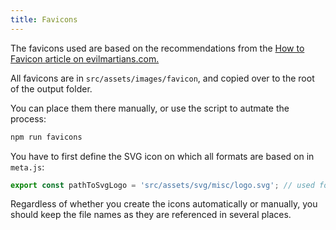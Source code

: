 ```yaml
---
title: Favicons
---
```


The favicons used are based on the recommendations from the [How to Favicon article on evilmartians.com.](https://evilmartians.com/chronicles/how-to-favicon-in-2021-six-files-that-fit-most-needs)

All favicons are in `src/assets/images/favicon`, and copied over to the root of the output folder.

You can place them there manually, or use the script to autmate the process:

```bash
npm run favicons
```

You have to first define the SVG icon on which all formats are based on in `meta.js`:

```js
export const pathToSvgLogo = 'src/assets/svg/misc/logo.svg'; // used for favicon generation
```

Regardless of whether you create the icons automatically or manually, you should keep the file names as they are referenced in several places.
